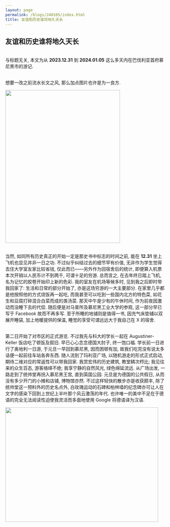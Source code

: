 ```yaml
---
layout: page
permalink: /blogs/240105/index.html
title: 友谊和历史谁将地久天长
---
```


## 友谊和历史谁将地久天长

<br>与标题无关, 本文为从 **2023.12.31** 到 **2024.01.05** 这么多天内在巴伐利亚首府慕尼黑市的游记.

<br>想要一改之前流水长文之风, 那么加点图片也许是为一良方.

<img src="https://zian-chen.github.io/images/24010501.jpg" class="floatpic" width="360" height="480">

<br>当然, 如同所有历史真正的开始一定是那史书中标志的时间之前, 能在 **12.31** 坐上飞机也显见并非一日之功. 不过似乎纠结过去的细节罕有价值, 无非作为学生觉得去住大学室友家比较省钱, 仅此而已——另外作为回宿舍后的统计, 即便算入机票本次开销以人民币计不到两千, 可谓十足的穷游. 总而言之, 在去年终日踏上飞机, 名为记忆的胶卷开始印上新的色彩. 我的室友在机场等候多时, 见到我之后即时带我回家了: 生活和日常的部分开始了, 亦是这场穷游的一大主要部分. 在家里几乎都是他按照他的方式烧饭再一起吃, 而我甚至可以吃到一些国内北方的特色菜, 如花生和豆腐打碎混合白菜而成的类汤菜. 那天中午是少有的午休时间, 作为前夜因激动而没睡下去的代偿. 随后便是对马普所及慕尼黑工业大学的参观, 这一部分早已写于 Facebook 故而不再多写. 至于所睡的地铺则是值得一书, 因充气床垫辅以双展开睡袋, 加上地暖提供的保温, 睡觉的享受可谓远远大于我自己在 X 的宿舍.

<br>第二日开始了对市区的正式游览. 不过我先与科大的学长一起在 Augustiner-Keller 饭店吃了顿饭及叙旧. 早已心心念念德国大肘子, 终一饱口福. 学长前一日进行了奥地利一日游, 于元旦一早回到慕尼黑, 因而困顿有加, 故我们吃完没有说太多话便一起前往车站各奔东西. 随人流到了玛利亚广场, 以随机游走的形式正式启动, 期待二维对应的常返性可以带我回家. 我赏宏伟的历史建筑, 教堂鳞次栉比; 我见往来的众生百态, 游客络绎不绝; 我享宁静的自然风光, 绿色绵延流远. 从广场出发, 一路走到了统帅堂再拐入慕尼黑王宫, 直到英国公园. 元旦是为德国的公共假日, 从而没有多少开门的小摊和店铺, 博物馆亦然. 不过这样轻快的散步亦是收获颇丰, 除了统帅堂这一预料外的历史名点外, 白玫瑰运动的石碑和柏林墙的纪念碑亦可让人在文字的感染下回到上世纪上半叶那个风云激荡的年代. 也许唯一的美中不足在于德语的完全无法阅读性迫使我灵活而多面地使用 Google 将德语译为汉语.

<img src="https://zian-chen.github.io/images/24010502.jpg" class="center" width="480" height="360">